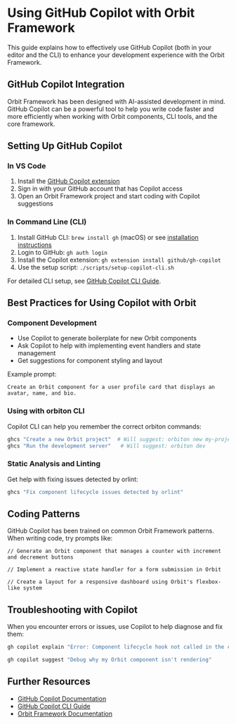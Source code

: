 # Using GitHub Copilot with Orbit Framework

This guide explains how to effectively use GitHub Copilot (both in your editor and the CLI) to enhance your development experience with the Orbit Framework.

## GitHub Copilot Integration

Orbit Framework has been designed with AI-assisted development in mind. GitHub Copilot can be a powerful tool to help you write code faster and more efficiently when working with Orbit components, CLI tools, and the core framework.

## Setting Up GitHub Copilot

### In VS Code

1. Install the [GitHub Copilot extension](https://marketplace.visualstudio.com/items?itemName=GitHub.copilot)
2. Sign in with your GitHub account that has Copilot access
3. Open an Orbit Framework project and start coding with Copilot suggestions

### In Command Line (CLI)

1. Install GitHub CLI: `brew install gh` (macOS) or see [installation instructions](https://github.com/cli/cli#installation)
2. Login to GitHub: `gh auth login`
3. Install the Copilot extension: `gh extension install github/gh-copilot`
4. Use the setup script: `./scripts/setup-copilot-cli.sh`

For detailed CLI setup, see [GitHub Copilot CLI Guide](tooling/github-copilot-cli.md).

## Best Practices for Using Copilot with Orbit

### Component Development

- Use Copilot to generate boilerplate for new Orbit components
- Ask Copilot to help with implementing event handlers and state management
- Get suggestions for component styling and layout

Example prompt:
```
Create an Orbit component for a user profile card that displays an avatar, name, and bio.
```

### Using with orbiton CLI

Copilot CLI can help you remember the correct orbiton commands:

```bash
ghcs "Create a new Orbit project"  # Will suggest: orbiton new my-project
ghcs "Run the development server"   # Will suggest: orbiton dev
```

### Static Analysis and Linting

Get help with fixing issues detected by orlint:

```bash
ghcs "Fix component lifecycle issues detected by orlint"
```

## Coding Patterns

GitHub Copilot has been trained on common Orbit Framework patterns. When writing code, try prompts like:

```
// Generate an Orbit component that manages a counter with increment and decrement buttons
```

```
// Implement a reactive state handler for a form submission in Orbit
```

```
// Create a layout for a responsive dashboard using Orbit's flexbox-like system
```

## Troubleshooting with Copilot

When you encounter errors or issues, use Copilot to help diagnose and fix them:

```bash
gh copilot explain "Error: Component lifecycle hook not called in the correct order"
```

```bash
gh copilot suggest "Debug why my Orbit component isn't rendering"
```

## Further Resources

- [GitHub Copilot Documentation](https://docs.github.com/en/copilot)
- [GitHub Copilot CLI Guide](tooling/github-copilot-cli.md)
- [Orbit Framework Documentation](https://orbitrs.github.io/docs/)
